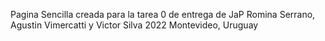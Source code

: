 Pagina Sencilla creada para la tarea 0 de entrega de JaP
Romina Serrano, Agustin Vimercatti y Victor Silva
2022 Montevideo, Uruguay
